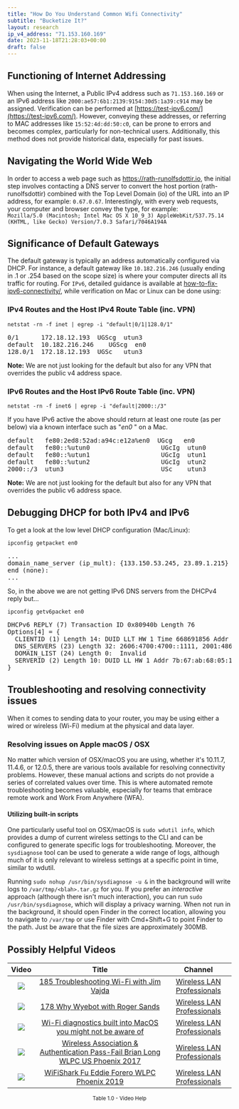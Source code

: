 ```yaml
---
title: "How Do You Understand Common Wifi Connectivity"
subtitle: "Bucketize It?"
layout: research
ip_v4_address: "71.153.160.169"
date: 2023-11-18T21:28:03+00:00
draft: false
---
```


## Functioning of Internet Addressing

When using the Internet, a Public IPv4 address such as ```71.153.160.169``` or an IPv6 address like ```2000:ae57:6b1:2139:9154:30d5:1a39:c914``` may be assigned. Verification can be performed at [https://test-ipv6.com/](https://test-ipv6.com/). However, conveying these addresses, or referring to MAC addresses like ```15:52:4d:dd:50:c0```, can be prone to errors and becomes complex, particularly for non-technical users. Additionally, this method does not provide historical data, especially for past issues.
## Navigating the World Wide Web
In order to access a web page such as https://rath-runolfsdottir.io, the initial step involves contacting a DNS server to convert the host portion (rath-runolfsdottir) combined with the Top Level Domain (io) of the URL into an IP address, for example: ```0.67.0.67```. Interestingly, with every web requests, your computer and browser convey the type, for example: <br>```Mozilla/5.0 (Macintosh; Intel Mac OS X 10_9_3) AppleWebKit/537.75.14 (KHTML, like Gecko) Version/7.0.3 Safari/7046A194A```
## Significance of Default Gateways
The default gateway is typically an address automatically configured via DHCP. For instance, a default gateway like ```10.182.216.246``` (usually ending in .1 or .254 based on the scope size) is where your computer directs all its traffic for routing. For ```IPv6```, detailed guidance is available at [how-to-fix-ipv6-connectivity/](/blog/how-to-fix-ipv6-connectivity/), while verification on Mac or Linux can be done using: <br>
### IPv4 Routes and the Host IPv4 Route Table (inc. VPN)
```netstat -rn -f inet | egrep -i "default|0/1|128.0/1"```

<pre>
0/1      172.18.12.193  UGScg  utun3
default  10.182.216.246    UGScg  en0
128.0/1  172.18.12.193  UGSc   utun3</pre>

**Note:** We are not just looking for the default but also for any VPN that overrides the public v4 address space.

### IPv6 Routes and the Host IPv6 Route Table (inc. VPN)
```netstat -rn -f inet6 | egrep -i "default|2000::/3"```

If you have IPv6 active the above should return at least one route (as per below) via a known interface such as "_en0_ " on a Mac. 

<pre>
default   fe80:2ed8:52ad:a94c:e12a%en0  UGcg   en0
default   fe80::%utun0                   UGcIg  utun0
default   fe80::%utun1                   UGcIg  utun1
default   fe80::%utun2                   UGcIg  utun2
2000::/3  utun3                          USc    utun3</pre>

**Note:** We are not just looking for the default but also for any VPN that overrides the public v6 address space.
<br>

## Debugging DHCP for both IPv4 and IPv6

To get a look at the low level DHCP configuration (Mac/Linux): 

```ipconfig getpacket en0```

<pre>
...
domain_name_server (ip_mult): {133.150.53.245, 23.89.1.215}
end (none):
...</pre>

So, in the above we are not getting IPv6 DNS servers from the DHCPv4 reply but...

```ipconfig getv6packet en0```

<pre>
DHCPv6 REPLY (7) Transaction ID 0x80940b Length 76
Options[4] = {
  CLIENTID (1) Length 14: DUID LLT HW 1 Time 668691856 Addr 15:52:4d:dd:50:c0
  DNS_SERVERS (23) Length 32: 2606:4700:4700::1111, 2001:4860:4860::8844
  DOMAIN_LIST (24) Length 0:  Invalid
  SERVERID (2) Length 10: DUID LL HW 1 Addr 7b:67:ab:68:05:1c
}</pre>




## Troubleshooting and resolving connectivity issues

When it comes to sending data to your router, you may be using either a wired or wireless (Wi-Fi) medium at the physical and data layer.
### Resolving issues on Apple macOS / OSX

No matter which version of OSX/macOS you are using, whether it's 10.11.7, 11.4.6, or 12.0.5, there are various tools available for resolving connectivity problems. However, these manual actions and scripts do not provide a series of correlated values over time. This is where automated remote troubleshooting becomes valuable, especially for teams that embrace remote work and Work From Anywhere (WFA).
#### Utilizing built-in scripts

One particularly useful tool on OSX/macOS is `sudo wdutil info`, which provides a dump of current wireless settings to the CLI and can be configured to generate specific logs for troubleshooting. Moreover, the `sysdiagnose` tool can be used to generate a wide range of logs, although much of it is only relevant to wireless settings at a specific point in time, similar to wdutil.

Running `sudo nohup /usr/bin/sysdiagnose -u &` in the background will write logs to `/var/tmp/<blah>.tar.gz` for you. If you prefer an *interactive* approach (although there isn't much interaction), you can run `sudo /usr/bin/sysdiagnose`, which will display a privacy warning. When not run in the background, it should open Finder in the correct location, allowing you to navigate to `/var/tmp` or use Finder with Cmd+Shift+G to point Finder to the path. Just be aware that the file sizes are approximately 300MB.
## Possibly Helpful Videos

<link href="/plugins/lity/css/lity.min.css" rel="stylesheet">
<script src="/plugins/lity/js/lity.min.js"></script>
<div class="table1-start"></div>

|Video | Title | Channel |
| :---: | :---: | :---: |
|<a href="https://www.youtube.com/watch?v=NL7tJm_QIKo" data-lity><img src="https://i.ytimg.com/vi/NL7tJm_QIKo/default.jpg" class="img-fluid"></a>|<a href="https://www.youtube.com/watch?v=NL7tJm_QIKo" data-lity>185   Troubleshooting Wi-Fi with Jim Vajda</a>|<a target="_blank" href="https://www.youtube.com/channel/UCIzBSS46vcqhwmBZ7ZpY-yg" >Wireless LAN Professionals</a>|
|<a href="https://www.youtube.com/watch?v=qmt2DSkYT_k" data-lity><img src="https://i.ytimg.com/vi/qmt2DSkYT_k/default.jpg" class="img-fluid"></a>|<a href="https://www.youtube.com/watch?v=qmt2DSkYT_k" data-lity>178   Why Wyebot with Roger Sands</a>|<a target="_blank" href="https://www.youtube.com/channel/UCIzBSS46vcqhwmBZ7ZpY-yg" >Wireless LAN Professionals</a>|
|<a href="https://www.youtube.com/watch?v=kBEcRYe9gRw" data-lity><img src="https://i.ytimg.com/vi/kBEcRYe9gRw/default.jpg" class="img-fluid"></a>|<a href="https://www.youtube.com/watch?v=kBEcRYe9gRw" data-lity>Wi-Fi diagnostics built into MacOS you might not be aware of</a>|<a target="_blank" href="https://www.youtube.com/channel/UCIzBSS46vcqhwmBZ7ZpY-yg" >Wireless LAN Professionals</a>|
|<a href="https://www.youtube.com/watch?v=EWURmcra5_4" data-lity><img src="https://i.ytimg.com/vi/EWURmcra5_4/default.jpg" class="img-fluid"></a>|<a href="https://www.youtube.com/watch?v=EWURmcra5_4" data-lity>Wireless Association &amp; Authentication Pass-Fail   Brian Long   WLPC US Phoenix 2017</a>|<a target="_blank" href="https://www.youtube.com/channel/UCIzBSS46vcqhwmBZ7ZpY-yg" >Wireless LAN Professionals</a>|
|<a href="https://www.youtube.com/watch?v=5sSjGo2DZHc" data-lity><img src="https://i.ytimg.com/vi/5sSjGo2DZHc/default.jpg" class="img-fluid"></a>|<a href="https://www.youtube.com/watch?v=5sSjGo2DZHc" data-lity>WiFiShark Fu   Eddie Forero   WLPC Phoenix 2019</a>|<a target="_blank" href="https://www.youtube.com/channel/UCIzBSS46vcqhwmBZ7ZpY-yg" >Wireless LAN Professionals</a>|

<center><small>Table 1.0 - Video Help</small></center>
 <br>
<div class="table1-end"></div>
<script type="text/javascript">
(function() {
    $('div.table1-start').nextUntil('div.table1-end', 'table').addClass('table thead-dark table-striped table-responsive rounded').attr('id', 't1');
    $('#t1').find('thead').addClass('thead-dark');
})();
</script>
